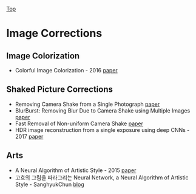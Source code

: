 [Top](index.md)

# Image Corrections

## Image Colorization

* Colorful Image Colorization - 2016 [paper](https://arxiv.org/pdf/1603.08511.pdf)

## Shaked Picture Corrections

* Removing Camera Shake from a Single Photograph [paper](http://people.csail.mit.edu/billf/publications/Removing_Camera_Shake.pdf)
* BlurBurst: Removing Blur Due to Camera Shake using Multiple Images [paper](http://citeseerx.ist.psu.edu/viewdoc/download?doi=10.1.1.395.9321&rep=rep1&type=pdf)
* Fast Removal of Non-uniform Camera Shake [paper](http://webdav.is.mpg.de/pixel/fast_removal_of_camera_shake/files/Hirsch_ICCV2011_Fast%20removal%20of%20non-uniform%20camera%20shake.pdf)
* HDR image reconstruction from a single exposure using deep CNNs - 2017 [paper](https://arxiv.org/pdf/1710.07480.pdf)

## Arts

* A Neural Algorithm of Artistic Style - 2015 [paper](https://arxiv.org/pdf/1508.06576.pdf)
* 고흐의 그림을 따라그리는 Neural Network, a Neural Algorithm of Artistic Style - SanghyukChun [blog](http://sanghyukchun.github.io/92/)
